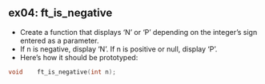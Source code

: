 ## ex04: ft_is_negative ##

- Create a function that displays ‘N’ or ‘P’ depending on the integer’s sign entered as a parameter. 
- If n is negative, display ‘N’. If n is positive or null, display ‘P’.
- Here’s how it should be prototyped:
```c
void	ft_is_negative(int n);
